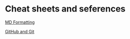 # Cheat sheets and seferences
[MD Formatting](https://github.com/adam-p/markdown-here/wiki/Markdown-Cheatsheet)

[GitHub and Git](https://github.com/tiimgreen/github-cheat-sheet/blob/master/README.md)
